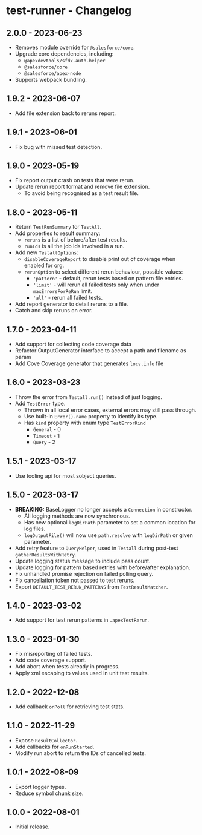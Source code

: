 # test-runner - Changelog

## 2.0.0 - 2023-06-23

* Removes module override for `@salesforce/core`.
* Upgrade core dependencies, including:
  * `@apexdevtools/sfdx-auth-helper`
  * `@salesforce/core`
  * `@salesforce/apex-node`
* Supports webpack bundling.

## 1.9.2 - 2023-06-07

* Add file extension back to reruns report.

## 1.9.1 - 2023-06-01

* Fix bug with missed test detection.

## 1.9.0 - 2023-05-19

* Fix report output crash on tests that were rerun.
* Update rerun report format and remove file extension.
  * To avoid being recognised as a test result file.

## 1.8.0 - 2023-05-11

* Return `TestRunSummary` for `TestAll`.
* Add properties to result summary:
  * `reruns` is a list of before/after test results.
  * `runIds` is all the job Ids involved in a run.
* Add new `TestallOptions`:
  * `disableCoverageReport` to disable print out of coverage when enabled for org.
  * `rerunOption` to select different rerun behaviour, possible values:
    * `'pattern'` - default, rerun tests based on pattern file entries.
    * `'limit'` - will rerun all failed tests only when under `maxErrorsForReRun` limit.
    * `'all'` - rerun all failed tests.
* Add report generator to detail reruns to a file.
* Catch and skip reruns on error.

## 1.7.0 - 2023-04-11

* Add support for collecting code coverage data
* Refactor OutputGenerator interface to accept a path and filename as param
* Add Cove Coverage generator that generates `locv.info` file

## 1.6.0 - 2023-03-23

* Throw the error from `Testall.run()` instead of just logging.
* Add `TestError` type.
  * Thrown in all local error cases, external errors may still pass through.
  * Use built-in `Error().name` property to identify its type.
  * Has `kind` property with enum type `TestErrorKind`
    * `General` - 0
    * `Timeout` - 1
    * `Query` - 2

## 1.5.1 - 2023-03-17

* Use tooling api for most sobject queries.

## 1.5.0 - 2023-03-17

* **BREAKING:** BaseLogger no longer accepts a `Connection` in constructor.
  * All logging methods are now synchronous.
  * Has new optional `logDirPath` parameter to set a common location for log files.
  * `logOutputFile()` will now use `path.resolve` with `logDirPath` or given parameter.
* Add retry feature to `QueryHelper`, used in `Testall` during post-test `gatherResultsWithRetry`.
* Update logging status message to include pass count.
* Update logging for pattern based retries with before/after explanation.
* Fix unhandled promise rejection on failed polling query.
* Fix cancellation token not passed to test reruns.
* Export `DEFAULT_TEST_RERUN_PATTERNS` from `TestResultMatcher`.

## 1.4.0 - 2023-03-02

* Add support for test rerun patterns in `.apexTestRerun`.

## 1.3.0 - 2023-01-30

* Fix misreporting of failed tests.
* Add code coverage support.
* Add abort when tests already in progress.
* Apply xml escaping to values used in unit test results.

## 1.2.0 - 2022-12-08

* Add callback `onPoll` for retrieving test stats.

## 1.1.0 - 2022-11-29

* Expose `ResultCollector`.
* Add callbacks for `onRunStarted`.
* Modify run abort to return the IDs of cancelled tests.

## 1.0.1 - 2022-08-09

* Export logger types.
* Reduce symbol chunk size.

## 1.0.0 - 2022-08-01

* Initial release.
